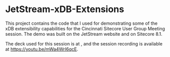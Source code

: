 JetStream-xDB-Extensions
========================

This project contains the code that I used for demonstrating some of the xDB extensibility capabilities for the Cincinnati Sitecore User Group Meeting session. The demo was built on the JetStream website and on Sitecore 8.1.

The deck used for this session is at , and the session recording is available at https://youtu.be/mWa4WrI6qcE.
